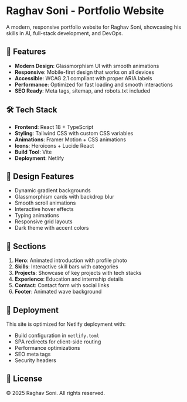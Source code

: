 # Raghav Soni - Portfolio Website

A modern, responsive portfolio website for Raghav Soni, showcasing his skills in AI, full-stack development, and DevOps.

## 🚀 Features

- **Modern Design**: Glassmorphism UI with smooth animations
- **Responsive**: Mobile-first design that works on all devices
- **Accessible**: WCAG 2.1 compliant with proper ARIA labels
- **Performance**: Optimized for fast loading and smooth interactions
- **SEO Ready**: Meta tags, sitemap, and robots.txt included

## 🛠️ Tech Stack

- **Frontend**: React 18 + TypeScript
- **Styling**: Tailwind CSS with custom CSS variables
- **Animations**: Framer Motion + CSS animations
- **Icons**: Heroicons + Lucide React
- **Build Tool**: Vite
- **Deployment**: Netlify

## 🎨 Design Features

- Dynamic gradient backgrounds
- Glassmorphism cards with backdrop blur
- Smooth scroll animations
- Interactive hover effects
- Typing animations
- Responsive grid layouts
- Dark theme with accent colors

## 📱 Sections

1. **Hero**: Animated introduction with profile photo
2. **Skills**: Interactive skill bars with categories
3. **Projects**: Showcase of key projects with tech stacks
4. **Experience**: Education and internship details
5. **Contact**: Contact form with social links
6. **Footer**: Animated wave background

## 🚀 Deployment

This site is optimized for Netlify deployment with:

- Build configuration in `netlify.toml`
- SPA redirects for client-side routing
- Performance optimizations
- SEO meta tags
- Security headers

## 📄 License

© 2025 Raghav Soni. All rights reserved.